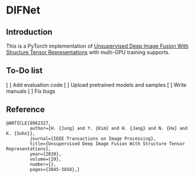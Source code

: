 # DIFNet

## Introduction

This is a PyTorch implementation of [Unsupervised Deep Image Fusion With Structure Tensor Representations](https://ieeexplore.ieee.org/document/8962327) with multi-GPU training supports.

## To-Do list
[ ] Add evaluation code
[ ] Upload pretrained models and samples
[ ] Write manuals
[ ] Fix bugs

## Reference

```
@ARTICLE{8962327,  
         author={H. {Jung} and Y. {Kim} and H. {Jang} and N. {Ha} and K. {Sohn}},  
         journal={IEEE Transactions on Image Processing},   
         title={Unsupervised Deep Image Fusion With Structure Tensor Representations},  
         year={2020},  
         volume={29},  
         number={},  
         pages={3845-3858},}
```
